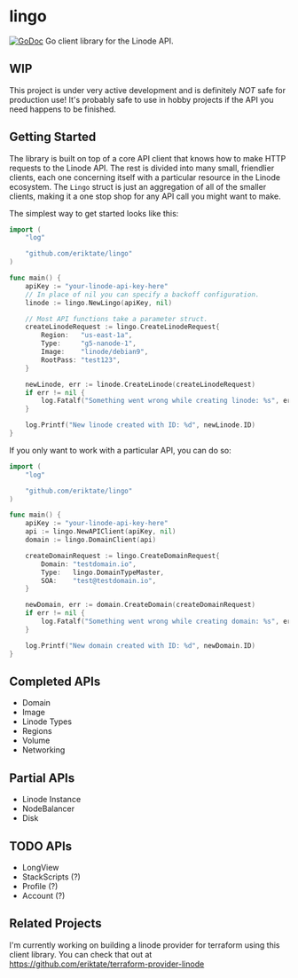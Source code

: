# lingo
[![GoDoc](https://godoc.org/github.com/eriktate/lingo?status.svg)](http://godoc.org/github.com/eriktate/lingo)
Go client library for the Linode API.

## WIP
This project is under very active development and is definitely *NOT* safe for production use! It's probably safe to use in hobby projects if the API you need happens to be finished.

## Getting Started
The library is built on top of a core API client that knows how to make HTTP requests to the Linode API. The rest is divided into many small, friendlier clients, each one concerning itself with a particular resource in the Linode ecosystem. The `Lingo` struct is just an aggregation of all of the smaller clients, making it a one stop shop for any API call you might want to make.

The simplest way to get started looks like this:
```go
import (
	"log"

	"github.com/eriktate/lingo"
)

func main() {
	apiKey := "your-linode-api-key-here"
	// In place of nil you can specify a backoff configuration.
	linode := lingo.NewLingo(apiKey, nil)

	// Most API functions take a parameter struct.
	createLinodeRequest := lingo.CreateLinodeRequest{
		Region:   "us-east-1a",
		Type:     "g5-nanode-1",
		Image:    "linode/debian9",
		RootPass: "test123",
	}

	newLinode, err := linode.CreateLinode(createLinodeRequest)
	if err != nil {
		log.Fatalf("Something went wrong while creating linode: %s", err)
	}

	log.Printf("New linode created with ID: %d", newLinode.ID)
}

```

If you only want to work with a particular API, you can do so:
```go
import (
	"log"

	"github.com/eriktate/lingo"
)

func main() {
	apiKey := "your-linode-api-key-here"
	api := lingo.NewAPIClient(apiKey, nil)
	domain := lingo.DomainClient(api)

	createDomainRequest := lingo.CreateDomainRequest{
		Domain: "testdomain.io",
		Type:   lingo.DomainTypeMaster,
		SOA:    "test@testdomain.io",
	}

	newDomain, err := domain.CreateDomain(createDomainRequest)
	if err != nil {
		log.Fatalf("Something went wrong while creating domain: %s", err)
	}

	log.Printf("New domain created with ID: %d", newDomain.ID)
}
```

## Completed APIs
- Domain
- Image
- Linode Types
- Regions
- Volume
- Networking

## Partial APIs
- Linode Instance
- NodeBalancer
- Disk

## TODO APIs
- LongView
- StackScripts (?)
- Profile (?)
- Account (?)

## Related Projects
I'm currently working on building a linode provider for terraform using this client library. You can check that out at https://github.com/eriktate/terraform-provider-linode
